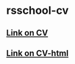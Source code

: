 # rsschool-cv

## [Link on CV](https://RuslanSakovich.github.io/rsschool-cv/cv)

## [Link on CV-html](https://RuslanSakovich.github.io/rsschool-cv/index.html)
